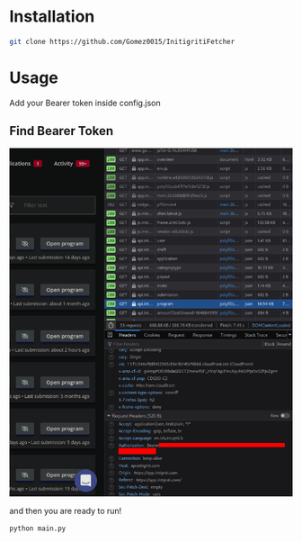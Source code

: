 # Installation
```sh
git clone https://github.com/Gomez0015/InitigritiFetcher
```

# Usage

Add your Bearer token inside config.json 

## Find Bearer Token

![Tutorial](https://raw.githubusercontent.com/Gomez0015/InitigritiFetcher/main/get_token.jpg)

and then you are ready to run!

```sh
python main.py
```